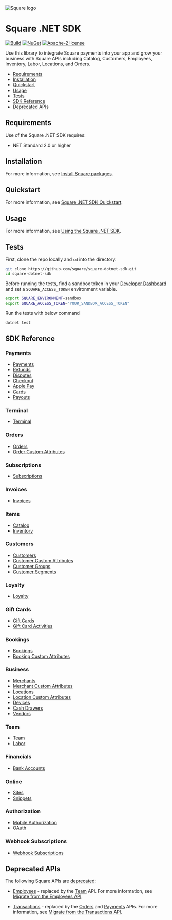 ![Square logo]

# Square .NET SDK

[![Build](https://github.com/square/square-dotnet-sdk/actions/workflows/dotnet.yml/badge.svg)](https://github.com/square/square-dotnet-sdk/actions/workflows/dotnet.yml)
[![NuGet](https://badge.fury.io/nu/Square.svg)](https://badge.fury.io/nu/Square)
[![Apache-2 license](https://img.shields.io/badge/license-Apache2-brightgreen.svg)](https://www.apache.org/licenses/LICENSE-2.0)

Use this library to integrate Square payments into your app and grow your business with Square APIs including Catalog, Customers, Employees, Inventory, Labor, Locations, and Orders.

* [Requirements](#requirements)
* [Installation](#installation)
* [Quickstart](#quickstart)
* [Usage](#usage)
* [Tests](#tests)
* [SDK Reference](#sdk-reference)
* [Deprecated APIs](#deprecated-apis)

## Requirements

Use of the Square .NET SDK requires:

* NET Standard 2.0 or higher

## Installation

For more information, see [Install Square packages](https://developer.squareup.com/docs/sdks/dotnet/setup-project#install-square-packages).

## Quickstart

For more information, see [Square .NET SDK Quickstart](https://developer.squareup.com/docs/sdks/dotnet/quick-start).

## Usage
For more information, see [Using the Square .NET SDK](https://developer.squareup.com/docs/sdks/dotnet/using-dot-net-sdk).

## Tests

First, clone the repo locally and `cd` into the directory.

```sh
git clone https://github.com/square/square-dotnet-sdk.git
cd square-dotnet-sdk
```

Before running the tests, find a sandbox token in your [Developer Dashboard] and set a `SQUARE_ACCESS_TOKEN` environment variable.

```sh
export SQUARE_ENVIRONMENT=sandbox
export SQUARE_ACCESS_TOKEN="YOUR_SANDBOX_ACCESS_TOKEN"
```

Run the tests with below command

```sh
dotnet test
```

## SDK Reference

### Payments
* [Payments]
* [Refunds]
* [Disputes]
* [Checkout]
* [Apple Pay]
* [Cards]
* [Payouts]

### Terminal
* [Terminal]

### Orders
* [Orders]
* [Order Custom Attributes]

### Subscriptions
* [Subscriptions]

### Invoices
* [Invoices]

### Items
* [Catalog]
* [Inventory]

### Customers
* [Customers]
* [Customer Custom Attributes]
* [Customer Groups]
* [Customer Segments]

### Loyalty
* [Loyalty]

### Gift Cards
* [Gift Cards]
* [Gift Card Activities]

### Bookings
* [Bookings]
* [Booking Custom Attributes]


### Business
* [Merchants]
* [Merchant Custom Attributes]
* [Locations]
* [Location Custom Attributes]
* [Devices]
* [Cash Drawers]
* [Vendors]

### Team
* [Team]
* [Labor]

### Financials
* [Bank Accounts]

### Online
* [Sites]
* [Snippets]

### Authorization
* [Mobile Authorization]
* [OAuth]

### Webhook Subscriptions
* [Webhook Subscriptions]
## Deprecated APIs
 
The following Square APIs are [deprecated](https://developer.squareup.com/docs/build-basics/api-lifecycle):
 
* [Employees] - replaced by the [Team] API. For more information, see [Migrate from the Employees API](https://developer.squareup.com/docs/team/migrate-from-v2-employees).
 
* [Transactions] - replaced by the [Orders] and [Payments] APIs.  For more information, see [Migrate from the Transactions API](https://developer.squareup.com/docs/payments-api/migrate-from-transactions-api).
 

[//]: # "Link anchor definitions"
[Square Logo]: https://docs.connect.squareup.com/images/github/github-square-logo.svg
[Developer Dashboard]: https://developer.squareup.com/apps
[Square API]: https://squareup.com/developers
[sign up for a developer account]: https://squareup.com/signup?v=developers
[Client]: doc/client.md
[Devices]: doc/api/devices.md
[Disputes]: doc/api/disputes.md
[Terminal]: doc/api/terminal.md
[Cash Drawers]: doc/api/cash-drawers.md
[Vendors]: doc/api/vendors.md
[Customer Groups]: doc/api/customer-groups.md
[Customer Segments]: doc/api/customer-segments.md
[Bank Accounts]: doc/api/bank-accounts.md
[Payments]: doc/api/payments.md
[Checkout]: doc/api/checkout.md
[Catalog]: doc/api/catalog.md
[Customers]: doc/api/customers.md
[Customer Custom Attributes]: doc/api/customer-custom-attributes.md
[Inventory]: doc/api/inventory.md
[Labor]: doc/api/labor.md
[Loyalty]: doc/api/loyalty.md
[Bookings]: doc/api/bookings.md
[Booking Custom Attributes]: doc/api/booking-custom-attributes.md
[Locations]: doc/api/locations.md
[Location Custom Attributes]: doc/api/location-custom-attributes.md
[Merchants]: doc/api/merchants.md
[Merchant Custom Attributes]: doc/api/merchant-custom-attributes.md
[Orders]: doc/api/orders.md
[Order Custom Attributes]: doc/api/order-custom-attributes.md
[Invoices]: doc/api/invoices.md
[Apple Pay]: doc/api/apple-pay.md
[Refunds]: doc/api/refunds.md
[Subscriptions]: doc/api/subscriptions.md
[Mobile Authorization]: doc/api/mobile-authorization.md
[OAuth]: doc/api/o-auth.md
[Team]: doc/api/team.md
[Sites]: doc/api/sites.md
[Snippets]: doc/api/snippets.md
[Cards]: doc/api/cards.md
[Payouts]: doc/api/payouts.md
[Gift Cards]: doc/api/gift-cards.md
[Gift Card Activities]: doc/api/gift-card-activities.md
[Employees]: doc/api/employees.md
[Transactions]: doc/api/transactions.md
[Webhook Subscriptions]: doc/api/webhook-subscriptions.md
